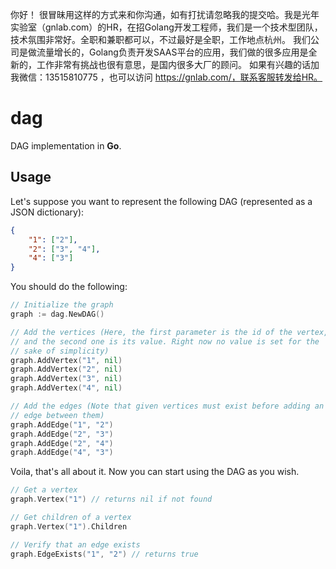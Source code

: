 你好！
很冒昧用这样的方式来和你沟通，如有打扰请忽略我的提交哈。我是光年实验室（gnlab.com）的HR，在招Golang开发工程师，我们是一个技术型团队，技术氛围非常好。全职和兼职都可以，不过最好是全职，工作地点杭州。
我们公司是做流量增长的，Golang负责开发SAAS平台的应用，我们做的很多应用是全新的，工作非常有挑战也很有意思，是国内很多大厂的顾问。
如果有兴趣的话加我微信：13515810775  ，也可以访问 https://gnlab.com/，联系客服转发给HR。
# dag

DAG implementation in **Go**.

## Usage

Let's suppose you want to represent the following DAG (represented as a JSON dictionary):

```json
{
    "1": ["2"],
    "2": ["3", "4"],
    "4": ["3"]
}
```

You should do the following:

```go
// Initialize the graph
graph := dag.NewDAG()

// Add the vertices (Here, the first parameter is the id of the vertex,
// and the second one is its value. Right now no value is set for the
// sake of simplicity)
graph.AddVertex("1", nil)
graph.AddVertex("2", nil)
graph.AddVertex("3", nil)
graph.AddVertex("4", nil)

// Add the edges (Note that given vertices must exist before adding an
// edge between them)
graph.AddEdge("1", "2")
graph.AddEdge("2", "3")
graph.AddEdge("2", "4")
graph.AddEdge("4", "3")
```

Voila, that's all about it. Now you can start using the DAG as you wish.

```go
// Get a vertex
graph.Vertex("1") // returns nil if not found

// Get children of a vertex
graph.Vertex("1").Children

// Verify that an edge exists
graph.EdgeExists("1", "2") // returns true
```
